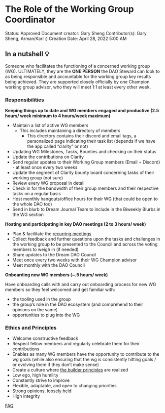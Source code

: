 # The Role of the Working Group Coordinator

Status: Approved
Document creator: Gary Sheng
Contributor(s): Gary Sheng, Arman/Karl :)
Creation Date: April 28, 2022 5:00 AM

## In a nutshell 💡

Someone who facilitates the functioning of a concerned working group (WG). ULTIMATELY, they are the **ONE PERSON** the DAO Steward can look to as being responsible and accountable for the working group key results being achieved. They are supported closely officially by one Champion working group advisor, who they will meet 1:1 at least every other week.

### Responsibilities

**Keeping things up to date and WG members engaged and productive (2.5 hours/ week minimum to 4 hours/week maximum)** 

- Maintain a list of active WG members
    - This includes maintaining a directory of members
        - This directory contains their discord and email tags, a personalized page indicating their task list (depends if we have the app called “clarity” or not)
- Updating WG Milestones, Tasks, Bounties and checking on their status
- Update the contributions on Clarity
- Send regular updates to their Working Group members (Email + Discord) - at least once every two weeks
- Update the segment of Clarity bounty board concerning tasks of their working group (not sure)
- Review every WG proposal in detail
- Check in for the bandwidth of their group members and their respective tasks on a regular basis
- Host monthly hangouts/office hours for their WG (that could be open to the whole DAO too)
- Send in blurb to Dream Journal Team to include in the Biweekly Blurbs in the WG section

**Hosting and participating in key DAO meetings (2 to 3 hours/ week)**

- Plan & facilitate the [recurring meetings](The%20Role%20of%20the%20Working%20Group%20Coordinator%20eb2f514080784c439c8cf973a169e207/Recurring%20Meetings%201f94d48e65f14a54a4ce9533b460bd59.md)
- Collect feedback and further questions upon the tasks and challenges in the working group to be presented to the Council and across the voting members to weigh in (if needed)
- Share updates to the Dream DAO Council
- Meet once every two weeks with their WG Champion advisor
- Meet monthly with the DAO Council

**Onboarding new WG members (~.5 hours/ week)**

Have onboarding calls with and carry out onboarding process for new WG members so they feel welcomed and get familiar with:

- the tooling used in the group
- the group’s role in the DAO ecosystem (and comprehend to their opinions on the same)
- opportunities to plug into the WG

### Ethics and Principles

- Welcome constructive feedback
- Respect fellow members and regularly celebrate them for their contributions
- Enables as many WG members have the opportunity to contribute to the wg goals (while also ensuring that the wg is consistently hitting goals / or evolving them if they don’t make sense)
- Create a culture where [the builder principles](Dream%20DAO%20Builder%20Principles%20Code%20b84960ae9fe04d6dbd36b88a996eaa63.md) are realized
- Low ego, high humility
- Constantly strive to improve
- Flexible, adaptable, and open to changing priorities
- Strong opinions, loosely held
- High integrity

[FAQ](The%20Role%20of%20the%20Working%20Group%20Coordinator%20eb2f514080784c439c8cf973a169e207/FAQ%200f766da2c5244801ae67859a7338b559.csv)